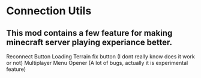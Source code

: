 # Connection Utils

## This mod contains a few feature for making minecraft server playing experiance better.
Reconnect Button
Loading Terrain fix button (I dont really know does it work or not)
Multiplayer Menu Opener (A lot of bugs, actually it is experimental feature)
